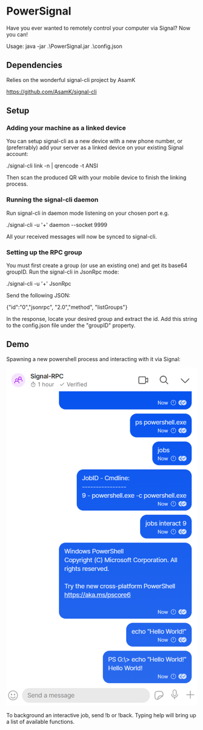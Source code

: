 # PowerSignal

Have you ever wanted to remotely control your computer via Signal? Now you can!

Usage: java -jar .\PowerSignal.jar .\config.json

## Dependencies

Relies on the wonderful signal-cli project by AsamK

https://github.com/AsamK/signal-cli

## Setup

### Adding your machine as a linked device

You can setup signal-cli as a new device with a new phone number, or (preferrably) add your server as a linked device on your existing Signal account:

./signal-cli link -n <your-server-name> | qrencode -t ANSI
  
Then scan the produced QR with your mobile device to finish the linking process.

### Running the signal-cli daemon

Run signal-cli in daemon mode listening on your chosen port e.g.
  
./signal-cli -u '+<your-registered-phone-number>' daemon --socket 9999
  
All your received messages will now be synced to signal-cli.
  
### Setting up the RPC group
  
You must first create a group (or use an existing one) and get its base64 groupID. Run the signal-cli in JsonRpc mode:
  
./signal-cli -u '+<your-registered-phone-number>' JsonRpc

Send the following JSON:
  
{"id":"0","jsonrpc", "2.0","method", "listGroups"}
  
In the response, locate your desired group and extract the id. Add this string to the config.json file under the "groupID" property.
  
## Demo
  
Spawning a new powershell process and interacting with it via Signal:
  
![Powershell demo](https://github.com/headszot/PowerSignal/blob/main/demo/signal-ps-demo.png?raw=true)
  
To background an interactive job, send !b or !back. Typing help will bring up a list of available functions.

